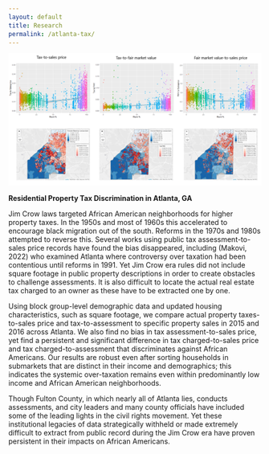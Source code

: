 ```yaml
---
layout: default
title: Research
permalink: /atlanta-tax/
---
```


![alt text](https://github.com/syedmfuad/syedfuad.github.io/blob/master/images/atlanta_tax.PNG)

**Residential Property Tax Discrimination in Atlanta, GA**

Jim Crow laws targeted African American neighborhoods for higher property taxes. In the 1950s and most of 1960s this accelerated to encourage black migration out of the south. Reforms in the 1970s and 1980s attempted to reverse this. Several works using public tax assessment-to-sales price records have found the bias disappeared, including (Makovi, 2022) who examined Atlanta where controversy over taxation had been contentious until reforms in 1991. Yet Jim Crow era rules did not include square footage in public property descriptions in order to create obstacles to challenge assessments. It is also difficult to locate the actual real estate tax charged to an owner as these have to be extracted one by one. 

Using block group-level demographic data and updated housing characteristics, such as square footage, we compare actual property taxes-to-sales price and tax-to-assessment to specific property sales in 2015 and 2016 across Atlanta. We also find no bias in tax assessment-to-sales price, yet find a persistent and significant difference in tax charged-to-sales price and tax charged-to-assessment that discriminates against African Americans. Our results are robust even after sorting households in submarkets that are distinct in their income and demographics; this indicates the systemic over-taxation remains even within predominantly low income and African American neighborhoods. 

Though Fulton County, in which nearly all of Atlanta lies, conducts assessments, and city leaders and many county officials have included some of the leading lights in the civil rights movement. Yet these institutional legacies of data strategically withheld or made extremely difficult to extract from public record during the Jim Crow era have proven persistent in their impacts on African Americans. 
